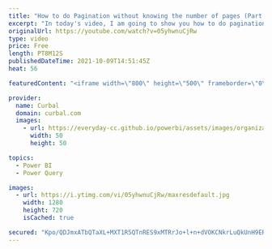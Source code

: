 ```yaml
---
title: "How to do Pagination without knowing the number of pages (Part 2) in Power Query | List.Generate"
excerpt: "In today's video, I am going to show you how to do pagination without knowing the number of pages that you need to paginate in the REST API and I will explain how list.generate works in Power Query.  Pagination Part 1: https://www.youtube.com/watch?v=g5bo_UAQjIE&ab_channel=Curbal  Chapters: 00:00 Intro"
originalUrl: https://youtube.com/watch?v=05yhwnuCjRw
type: video
price: Free
length: PT8M12S
publishedDateTime: 2021-10-09T14:51:45Z
heat: 56

featuredContent: "<iframe width=\"800\" height=\"500\" frameborder=\"0\" src=\"https://www.youtube.com/embed/05yhwnuCjRw\" allow=\"accelerometer; autoplay; encrypted-media; gyroscope; picture-in-picture\" allowfullscreen></iframe>"

provider:
  name: Curbal
  domain: curbal.com
  images:
    - url: https://everyday-cc.github.io/powerbi/assets/images/organizations/curbal.com-50x50.jpg
      width: 50
      height: 50

topics:
  - Power BI
  - Power Query

images:
  - url: https://i.ytimg.com/vi/05yhwnuCjRw/maxresdefault.jpg
    width: 1280
    height: 720
    isCached: true

secured: "Kpo/QDJmxATbQTaXL+MXT1R5QTnRES9xMTRrJo+l+n+dVOKCNkrLuQkUnH9ERRPFVeAi5f+6e6ej5eh7ssvCpL17qzmoB697kKqUExGOv4BjfMQI6DcOJEUj5b71ueDLuKxtIZZcER1BR5czekv5ApkmHWL5qeLDmdmdXkPtsaYVh5EfJBb9CIRiGAgTAcpQYjZUNztNEWI5k3nSDMuJpnJ0fz5eGaNfvkHNEtiA3b+o6C/i6vNJHr2n+pLOsWlQkhEEj6g1QjnVpItL4yxWi8x2pVvLV3MoalvDTjV2BeWX3CqwhjkFpd56AxpKpmcJD61OdOnDSJDfOObr/G1NlpSTTC/OC10xqo0chCD0S3Ebeav8ergbkJnP3Vx4I9Dxo4/PBS0IjT6a+zRfR4XLqw265XHAHU313LWFI/mVulk=;qCTTvv4qOpFk78ZuTo6GqA=="
---
```


